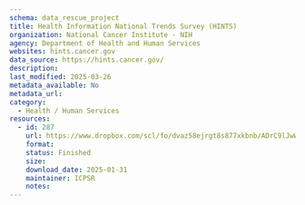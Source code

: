 ```yaml
---
schema: data_rescue_project 
title: Health Information National Trends Survey (HINTS)
organization: National Cancer Institute - NIH
agency: Department of Health and Human Services
websites: hints.cancer.gov
data_source: https://hints.cancer.gov/
description: 
last_modified: 2025-03-26
metadata_available: No
metadata_url: 
category:
  - Health / Human Services
resources:
  - id: 287
    url: https://www.dropbox.com/scl/fo/dvaz58ejrgt8s877xkbnb/ADrC9lJwWooqZAC5YwSrJ-4?rlkey=h045e7mkjalclsnf37yrqcgek&dl=0
    format: 
    status: Finished
    size: 
    download_date: 2025-01-31
    maintainer: ICPSR
    notes: 
---
```

